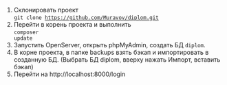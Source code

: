 1. Склонировать проект <br>
<code>git clone https://github.com/Muravov/diplom.git </code>
2. Перейти в корень проекта и выполнить <br> 
<code>composer update</code>
3. Запустить OpenServer, открыть phpMyAdmin, создать БД <code>diplom</code>.
4. В корне проекта, в папке backups взять бэкап и импортировать в созданную БД. (Выбрать БД diplom, вверху нажать Импорт, вставить бэкап)
5. Перейти на <url> http://localhost:8000/login </url>